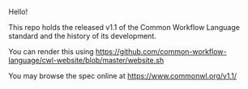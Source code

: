Hello!

This repo holds the released v1.1 of the Common Workflow Language standard and the history of its development.

You can render this using https://github.com/common-workflow-language/cwl-website/blob/master/website.sh

You may browse the spec online at https://www.commonwl.org/v1.1/
